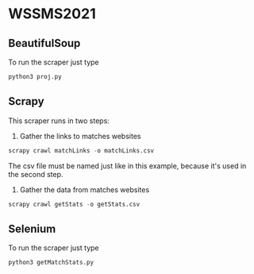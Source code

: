 # WSSMS2021

## BeautifulSoup
To run the scraper just type
```python
python3 proj.py
```

## Scrapy
This scraper runs in two steps:
1. Gather the links to matches websites
```python
scrapy crawl matchLinks -o matchLinks.csv
```
The csv file must be named just like in this example, because it's used in the second step.
1. Gather the data from matches websites
```python
scrapy crawl getStats -o getStats.csv
```

## Selenium
To run the scraper just type
```python
python3 getMatchStats.py
```
